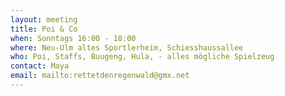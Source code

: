```yaml
---
layout: meeting
title: Poi & Co
when: Sonntags 16:00 - 18:00
where: Neu-Ulm altes Sportlerheim, Schiesshaussallee
who: Poi, Staffs, Buugeng, Hula, - alles mögliche Spielzeug
contact: Maya
email: mailto:rettetdenregenwald@gmx.net
---
```

